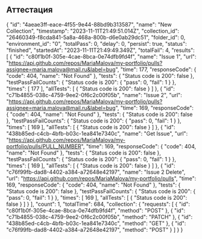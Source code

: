 ## Аттестация
{
	"id": "4aeae3ff-eace-4f55-9e44-88bd9b313587",
	"name": "New Collection",
	"timestamp": "2023-11-11T21:49:51.014Z",
	"collection_id": "26460349-f8cda841-5a8a-468a-800b-d6e0ab29dc51",
	"folder_id": 0,
	"environment_id": "0",
	"totalPass": 0,
	"delay": 0,
	"persist": true,
	"status": "finished",
	"startedAt": "2023-11-11T21:49:49.349Z",
	"totalFail": 4,
	"results": [
		{
			"id": "c80f1b0f-305e-4cae-8bca-0e74dfb9fd4f",
			"name": "Issue 1",
			"url": "https://api.github.com/repos/MariaMalova/my-portfolio/pulls?assignee=maria.malova@mail.ru&label=bug",
			"time": 177,
			"responseCode": {
				"code": 404,
				"name": "Not Found"
			},
			"tests": {
				"Status code is 200": false
			},
			"testPassFailCounts": {
				"Status code is 200": {
					"pass": 0,
					"fail": 1
				}
			},
			"times": [
				177
			],
			"allTests": [
				{
					"Status code is 200": false
				}
			]
		},
		{
			"id": "c71b4855-038c-4759-9ee2-0f6c2c00f05b",
			"name": "Issue 2",
			"url": "https://api.github.com/repos/MariaMalova/my-portfolio/pulls?assignee=maria.malova@mail.ru&label=bug",
			"time": 169,
			"responseCode": {
				"code": 404,
				"name": "Not Found"
			},
			"tests": {
				"Status code is 200": false
			},
			"testPassFailCounts": {
				"Status code is 200": {
					"pass": 0,
					"fail": 1
				}
			},
			"times": [
				169
			],
			"allTests": [
				{
					"Status code is 200": false
				}
			]
		},
		{
			"id": "438b85ed-c4cb-4bfb-b03c-1ea841e7340c",
			"name": "Get Issue",
			"url": "https://api.github.com/repos/MariaMalova/my-portfolio/pulls/PULL_NUMBER",
			"time": 169,
			"responseCode": {
				"code": 404,
				"name": "Not Found"
			},
			"tests": {
				"Status code is 200": false
			},
			"testPassFailCounts": {
				"Status code is 200": {
					"pass": 0,
					"fail": 1
				}
			},
			"times": [
				169
			],
			"allTests": [
				{
					"Status code is 200": false
				}
			]
		},
		{
			"id": "c76f99fb-dad8-4402-a384-a72648e42197",
			"name": "Issue 2 Delete",
			"url": "https://api.github.com/repos/MariaMalova/my-portfolio/pulls",
			"time": 169,
			"responseCode": {
				"code": 404,
				"name": "Not Found"
			},
			"tests": {
				"Status code is 200": false
			},
			"testPassFailCounts": {
				"Status code is 200": {
					"pass": 0,
					"fail": 1
				}
			},
			"times": [
				169
			],
			"allTests": [
				{
					"Status code is 200": false
				}
			]
		}
	],
	"count": 1,
	"totalTime": 684,
	"collection": {
		"requests": [
			{
				"id": "c80f1b0f-305e-4cae-8bca-0e74dfb9fd4f",
				"method": "POST"
			},
			{
				"id": "c71b4855-038c-4759-9ee2-0f6c2c00f05b",
				"method": "PATCH"
			},
			{
				"id": "438b85ed-c4cb-4bfb-b03c-1ea841e7340c",
				"method": "GET"
			},
			{
				"id": "c76f99fb-dad8-4402-a384-a72648e42197",
				"method": "POST"
			}
		]
	}
}
